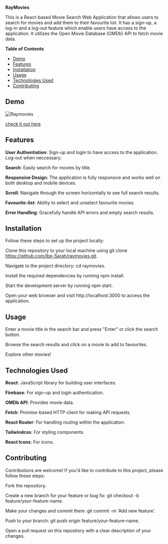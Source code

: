 **RayMovies**

This is a React-based Movie Search Web Application that allows users to search for movies and add them to their favourite list.
It has a sign-up, a log-in and a log-out feature which enable users have access to the application.
It utilizes the Open Movie Database (OMDb) API to fetch movie data.

**Table of Contents**
- [Demo](#demo)
- [Features](#features)
- [Installation](#installation)
- [Usage](#usage)
- [Technologies Used](#technologies-used)
- [Contributing](#contributing)


## Demo
![Raymovies](https://i.imgur.com/UTisKF0.png)

[check it out here](https://ibe-sarah.github.io/raymovies/)


## Features
**User Authentiation**: Sign-up and login to have access to the application. Log-out when neccessary.

**Search**: Easily search for movies by title.

**Responsive Design**: The application is fully responsive and works well on both desktop and mobile devices.

**Scroll**: Navigate through the screen horizontally to see full search results.

**Favourite-list**: Ability to select and unselect favourite movies

**Error Handling**: Gracefully handle API errors and empty search results.

## Installation
Follow these steps to set up the project locally:

Clone this repository to your local machine using git clone https://github.com/Ibe-Sarah/raymovies.git.

Navigate to the project directory: cd raymovies.

Install the required dependencies by running npm install.

Start the development server by running npm start.

Open your web browser and visit http://localhost:3000 to access the application.


## Usage
Enter a movie title in the search bar and press "Enter" or click the search button.

Browse the search results and click on a movie to add to favourites.

Explore other movies!

## Technologies Used
**React**: JavaScript library for building user interfaces.

**Firebase**: For sign-up and login authentication.

**OMDb API**: Provides movie data.

**Fetch**: Promise-based HTTP client for making API requests.

**React Router**: For handling routing within the application.

**Tailwindcss**: For styling components.

**React Icons**: For icons.


## Contributing
Contributions are welcome! If you'd like to contribute to this project, please follow these steps:

Fork the repository.

Create a new branch for your feature or bug fix: git checkout -b feature/your-feature-name.

Make your changes and commit them: git commit -m 'Add new feature'.

Push to your branch: git push origin feature/your-feature-name.

Open a pull request on this repository with a clear description of your changes.
